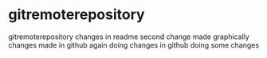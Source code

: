 # gitremoterepository
gitremoterepository
changes in readme
second change made graphically
changes made in github
again doing changes in github
doing some changes

